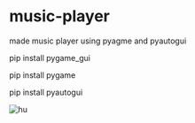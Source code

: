 # music-player
made music player using pyagme and pyautogui 

pip install pygame_gui

pip install pygame

pip install pyautogui

![hu](https://user-images.githubusercontent.com/106912394/228127440-dbcfe39d-35e9-439b-9615-8c2fb780ec35.png)

